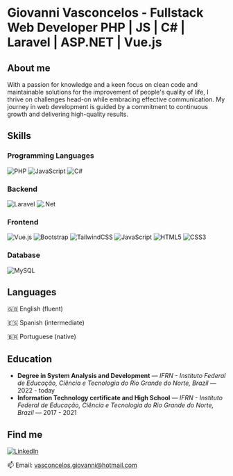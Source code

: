 # Giovanni Vasconcelos - Fullstack Web Developer PHP | JS | C# | Laravel | ASP.NET | Vue.js

## About me

With a passion for knowledge and a keen focus on clean code and maintainable solutions for the improvement of people's quality of life, I thrive on challenges head-on while embracing effective communication. My journey in web development is guided by a commitment to continuous growth and delivering high-quality results.

## Skills

### Programming Languages

![PHP](https://img.shields.io/badge/php-%23777BB4.svg?style=for-the-badge&logo=php&logoColor=white)
![JavaScript](https://img.shields.io/badge/javascript-%23323330.svg?style=for-the-badge&logo=javascript&logoColor=%23F7DF1E)
![C#](https://img.shields.io/badge/c%23-%23239120.svg?style=for-the-badge&logo=c-sharp&logoColor=white)


### Backend

![Laravel](https://img.shields.io/badge/laravel-%23FF2D20.svg?style=for-the-badge&logo=laravel&logoColor=white)
![.Net](https://img.shields.io/badge/.NET-5C2D91?style=for-the-badge&logo=.net&logoColor=white)

### Frontend

![Vue.js](https://img.shields.io/badge/vuejs-%2335495e.svg?style=for-the-badge&logo=vuedotjs&logoColor=%234FC08D)
![Bootstrap](https://img.shields.io/badge/bootstrap-%23563D7C.svg?style=for-the-badge&logo=bootstrap&logoColor=white)
![TailwindCSS](https://img.shields.io/badge/tailwindcss-%2338B2AC.svg?style=for-the-badge&logo=tailwind-css&logoColor=white)
![JavaScript](https://img.shields.io/badge/javascript-%23323330.svg?style=for-the-badge&logo=javascript&logoColor=%23F7DF1E)
![HTML5](https://img.shields.io/badge/html5-%23E34F26.svg?style=for-the-badge&logo=html5&logoColor=white)
![CSS3](https://img.shields.io/badge/css3-%231572B6.svg?style=for-the-badge&logo=css3&logoColor=white)

### Database

![MySQL](https://img.shields.io/badge/mysql-%2300f.svg?style=for-the-badge&logo=mysql&logoColor=white)

## Languages

🇬🇧 English (fluent)

🇪🇸 Spanish (intermediate)

🇧🇷 Portuguese (native)

## Education

- **Degree in System Analysis and Development** — *IFRN - Instituto Federal de Educação, Ciência e Tecnologia do Rio Grande do Norte, Brazil* — 2022 - today
- **Information Technology certificate and High School** — *IFRN - Instituto Federal de Educação, Ciência e Tecnologia do Rio Grande do Norte, Brazil* — 2017 - 2021

## Find me

[![LinkedIn](https://img.shields.io/badge/linkedin-%230077B5.svg?style=for-the-badge&logo=linkedin&logoColor=white)](https://www.linkedin.com/in/vasconcelos-giovanni)

📫 Email: vasconcelos.giovanni@hotmail.com
